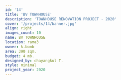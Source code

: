 ```yaml
---
id: '14'
title: 'BV TOWNHOUSE'
description: 'TOWNHOUSE RENOVATION PROJECT - 2020'
cover: '/projects/14/banner.jpg'
align: right
images_count: 10
name: BV TOWNHOUSE
location: rama3
owner: k.bomb
area: 390 sqm.
budget: 4 mb.
designed_by: chayangkul T.
style: minimal
project_year: 2020
---
```

